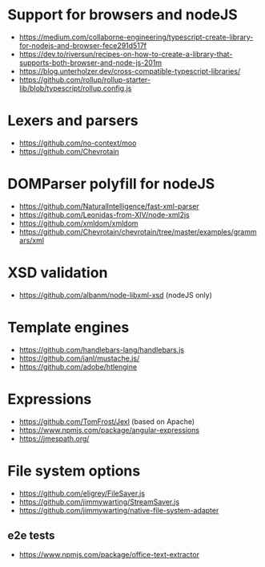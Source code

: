 # Support for browsers and nodeJS

- https://medium.com/collaborne-engineering/typescript-create-library-for-nodejs-and-browser-fece291d517f
- https://dev.to/riversun/recipes-on-how-to-create-a-library-that-supports-both-browser-and-node-js-201m
- https://blog.unterholzer.dev/cross-compatible-typescript-libraries/
- https://github.com/rollup/rollup-starter-lib/blob/typescript/rollup.config.js

# Lexers and parsers

- https://github.com/no-context/moo
- https://github.com/Chevrotain

# DOMParser polyfill for nodeJS

- https://github.com/NaturalIntelligence/fast-xml-parser
- https://github.com/Leonidas-from-XIV/node-xml2js
- https://github.com/xmldom/xmldom
- https://github.com/Chevrotain/chevrotain/tree/master/examples/grammars/xml

# XSD validation

- https://github.com/albanm/node-libxml-xsd (nodeJS only)

# Template engines

- https://github.com/handlebars-lang/handlebars.js
- https://github.com/janl/mustache.js/
- https://github.com/adobe/htlengine

# Expressions

- https://github.com/TomFrost/Jexl (based on Apache)
- https://www.npmjs.com/package/angular-expressions
- https://jmespath.org/

# File system options

- https://github.com/eligrey/FileSaver.js
- https://github.com/jimmywarting/StreamSaver.js
- https://github.com/jimmywarting/native-file-system-adapter

## e2e tests

- https://www.npmjs.com/package/office-text-extractor
